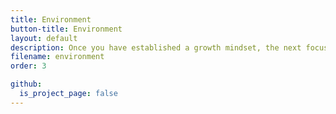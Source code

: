 ```yaml
---
title: Environment
button-title: Environment
layout: default
description: Once you have established a growth mindset, the next focus area is finding the right environment that will support this mindset. You will have to learn how to identify and create spaces that will encourage you to take risks and build a support system that acts as a safety net.
filename: environment
order: 3

github:
  is_project_page: false
--- 
```

